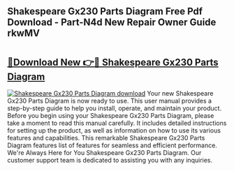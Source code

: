 ## Shakespeare Gx230 Parts Diagram Free Pdf Download - Part-N4d New Repair Owner Guide rkwMV

# <h2><a href="http://dfl1bs.blite.top/?on=Shakespeare+Gx230+Parts+Diagram">🔗Download New 👉🔴 Shakespeare Gx230 Parts Diagram</a></h2>

[![Shakespeare Gx230 Parts Diagram download](https://i.imgur.com/lujVjoI.png)](http://dfl1bs.blite.top/?on=Shakespeare+Gx230+Parts+Diagram)
Your new Shakespeare Gx230 Parts Diagram is now ready to use. This user manual provides a step-by-step guide to help you install, operate, and maintain your product. Before you begin using your Shakespeare Gx230 Parts Diagram, please take a moment to read this manual carefully. It includes detailed instructions for setting up the product, as well as information on how to use its various features and capabilities. This remarkable Shakespeare Gx230 Parts Diagram features list of features for seamless and efficient performance. We're Always Here for You Shakespeare Gx230 Parts Diagram. Our customer support team is dedicated to assisting you with any inquiries.
